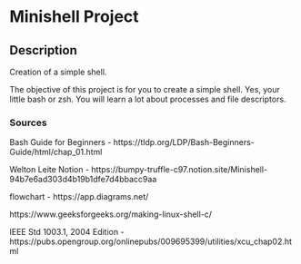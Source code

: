 # Minishell Project

## Description
<p> Creation of a simple shell.</p>
<p> The objective of this project is for you to create a simple shell. Yes, your little bash or zsh. You will learn a lot about processes and file descriptors. </p>


### Sources
<p> Bash Guide for Beginners - https://tldp.org/LDP/Bash-Beginners-Guide/html/chap_01.html </p>
<p> Welton Leite Notion - https://bumpy-truffle-c97.notion.site/Minishell-94b7e6ad303d4b19b1dfe7d4bbacc9aa</p>
<p> flowchart - https://app.diagrams.net/ </p>
<p> https://www.geeksforgeeks.org/making-linux-shell-c/</p>

<p> IEEE Std 1003.1, 2004 Edition - https://pubs.opengroup.org/onlinepubs/009695399/utilities/xcu_chap02.html </p>